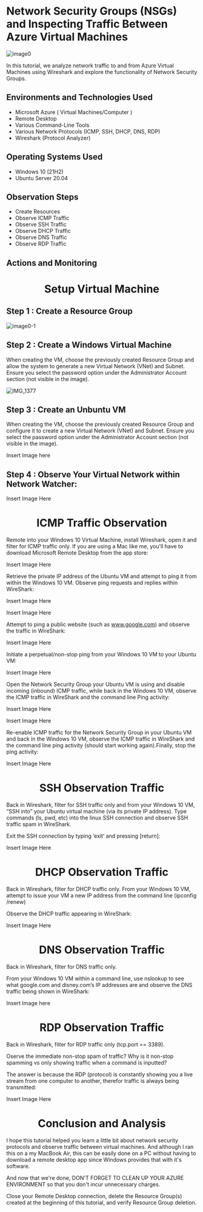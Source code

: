 
# Network Security Groups (NSGs) and Inspecting Traffic Between Azure Virtual Machines

![image0](https://github.com/user-attachments/assets/73a50df9-4196-4d30-a942-2cad86322510)

In this tutorial, we analyze network traffic to and from Azure Virtual Machines using Wireshark and explore the functionality of Network Security Groups.

## Environments and Technologies Used 
- Microsoft Azure ( Virtual Machines/Computer )
- Remote Desktop 
- Various Command-Line Tools
- Various Network Protocols (ICMP, SSH, DHCP, DNS, RDP)
- Wireshark (Protocol Analyzer)

## Operating Systems Used
- Windows 10 (21H2)
- Ubuntu Server 20.04

## Observation Steps
- Create Resources
- Observe ICMP Traffic
- Observe SSH Traffic
- Observe DHCP Traffic
- Observe DNS Traffic
- Observe RDP Traffic

## Actions and Monitoring 

<h1 align="center"> Setup Virtual Machine </h1>

## Step 1 : Create a Resource Group

![image0-1](https://github.com/user-attachments/assets/56fecb7d-488e-45f4-ab54-ade2c3bcad0c)

## Step 2 : Create a Windows Virtual Machine 

When creating the VM, choose the previously created Resource Group and allow the system to generate a new Virtual Network (VNet) and Subnet. Ensure you select the password option under the Administrator Account section (not visible in the image).

![IMG_1377](https://github.com/user-attachments/assets/eb66c426-b83a-4fa9-b221-f59e0b652281)

## Step 3 : Create an Unbuntu VM 

When creating the VM, choose the previously created Resource Group and configure it to create a new Virtual Network (VNet) and Subnet. Ensure you select the password option under the Administrator Account section (not visible in the image).

Insert Image here 

## Step 4 : Observe Your Virtual Network within Network Watcher:

Insert Image Here


<h1 align="center"> ICMP Traffic Observation </h1>

Remote into your Windows 10 Virtual Machine, install Wireshark, open it and filter for ICMP traffic only. If you are using a Mac like me, you'll have to download Microsoft Remote Desktop from the app store:

Insert Image Here

Retrieve the private IP address of the Ubuntu VM and attempt to ping it from within the Windows 10 VM. Observe ping requests and replies within WireShark:

Insert Image Here

Insert Image Here

Attempt to ping a public website (such as www.google.com) and observe the traffic in WireShark:

Insert Image Here

Initiate a perpetual/non-stop ping from your Windows 10 VM to your Ubuntu VM:

Insert Image Here

Open the Network Security Group your Ubuntu VM is using and disable incoming (inbound) ICMP traffic, while back in the Windows 10 VM, observe the ICMP traffic in WireShark and the command line Ping activity:

Insert Image Here

Insert Image Here

Re-enable ICMP traffic for the Network Security Group in your Ubuntu VM and back in the Windows 10 VM, observe the ICMP traffic in WireShark and the command line ping activity (should start working again).Finally, stop the ping activity:

Insert Image Here

<h1 align="center"> SSH Observation Traffic </h1>

Back in Wireshark, filter for SSH traffic only and from your Windows 10 VM, “SSH into” your Ubuntu virtual machine (via its private IP address). Type commands (ls, pwd, etc) into the linux SSH connection and observe SSH traffic spam in WireShark.

Exit the SSH connection by typing ‘exit’ and pressing [return]:

Insert Image Here

<h1 align="center"> DHCP Observation Traffic </h1>

Back in Wireshark, filter for DHCP traffic only. From your Windows 10 VM, attempt to issue your VM a new IP address from the command line (ipconfig /renew)

Observe the DHCP traffic appearing in WireShark:

Insert Image Here

<h1 align="center"> DNS Observation Traffic </h1>

Back in Wireshark, filter for DNS traffic only.

From your Windows 10 VM within a command line, use nslookup to see what google.com and disney.com’s IP addresses are and observe the DNS traffic being shown in WireShark:

Insert Image here 

<h1 align="center"> RDP Observation Traffic </h1>

Back in Wireshark, filter for RDP traffic only (tcp.port == 3389).

Oserve the immediate non-stop spam of traffic? Why is it non-stop spamming vs only showing traffic when a command is inputted?

The answer is because the RDP (protocol) is constantly showing you a live stream from one computer to another, therefor traffic is always being transmitted:

Insert Image Here

<h1 align="center"> Conclusion and Analysis </h1>

I hope this tutorial helped you learn a little bit about network security protocols and observe traffic between virtual machines. And although I ran this on a my MacBook Air, this can be easily done on a PC without having to download a remote desktop app since Windows provides that with it's software.

And now that we're done, DON'T FORGET TO CLEAN UP YOUR AZURE ENVIRONMENT so that you don't incur unnecessary charges.

Close your Remote Desktop connection, delete the Resource Group(s) created at the beginning of this tutorial, and verify Resource Group deletion.
